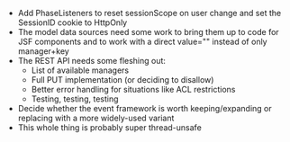 - Add PhaseListeners to reset sessionScope on user change and set the SessionID cookie to HttpOnly
- The model data sources need some work to bring them up to code for JSF components and to work with a direct value="" instead of only manager+key
- The REST API needs some fleshing out:
	- List of available managers
	- Full PUT implementation (or deciding to disallow)
	- Better error handling for situations like ACL restrictions
	- Testing, testing, testing
- Decide whether the event framework is worth keeping/expanding or replacing with a more widely-used variant
- This whole thing is probably super thread-unsafe